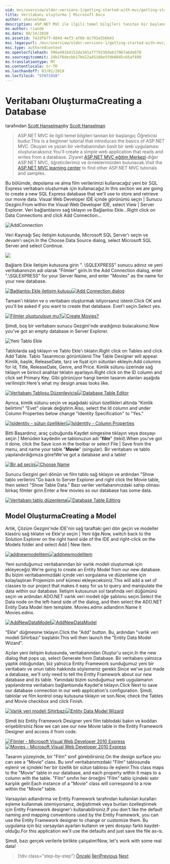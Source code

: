 ```yaml
---
uid: mvc/overview/older-versions-1/getting-started-with-mvc/getting-started-with-mvc-part4
title: Veritabanı oluşturma | Microsoft Docs
author: shanselman
description: ASP.NET MVC ile ilgili temel bilgileri tanıtan bir başlangıç Öğreticisi budur. Okuyan ve yazan bir veritabanından basit bir web uygulaması oluşturun.
ms.author: riande
ms.date: 08/14/2010
ms.assetid: 742df67f-484d-4ef3-af6b-8c791e556b43
msc.legacyurl: /mvc/overview/older-versions-1/getting-started-with-mvc/getting-started-with-mvc-part4
msc.type: authoredcontent
ms.openlocfilehash: 596a491b4152da341a7779236dab17967a6de670
ms.sourcegitcommit: 24b1f6decbb17bb22a45166e5fdb0845c65af498
ms.translationtype: MT
ms.contentlocale: tr-TR
ms.lasthandoff: 03/01/2019
ms.locfileid: "57071910"
---
```

<a name="creating-a-database"></a><span data-ttu-id="ba5f8-104">Veritabanı Oluşturma</span><span class="sxs-lookup"><span data-stu-id="ba5f8-104">Creating a Database</span></span>
====================
<span data-ttu-id="ba5f8-105">tarafından [Scott Hanselman](https://github.com/shanselman)</span><span class="sxs-lookup"><span data-stu-id="ba5f8-105">by [Scott Hanselman](https://github.com/shanselman)</span></span>

> <span data-ttu-id="ba5f8-106">ASP.NET MVC ile ilgili temel bilgileri tanıtan bir başlangıç Öğreticisi budur.</span><span class="sxs-lookup"><span data-stu-id="ba5f8-106">This is a beginner tutorial that introduces the basics of ASP.NET MVC.</span></span> <span data-ttu-id="ba5f8-107">Okuyan ve yazan bir veritabanından basit bir web uygulaması oluşturacaksınız.</span><span class="sxs-lookup"><span data-stu-id="ba5f8-107">You'll create a simple web application that reads and writes from a database.</span></span> <span data-ttu-id="ba5f8-108">Ziyaret [ASP.NET MVC eğitim Merkezi](../../../index.md) diğer ASP.NET MVC, öğreticilerimiz ve örneklerimizden bulunacak.</span><span class="sxs-lookup"><span data-stu-id="ba5f8-108">Visit the [ASP.NET MVC learning center](../../../index.md) to find other ASP.NET MVC tutorials and samples.</span></span>


<span data-ttu-id="ba5f8-109">Bu bölümde, depolama ve alma film verilerimizi kullanacağız yeni bir SQL Express veritabanı oluşturmak için kullanacağız.</span><span class="sxs-lookup"><span data-stu-id="ba5f8-109">In this section we are going to create a new SQL Express database that we'll use to store and retrieve our movie data.</span></span> <span data-ttu-id="ba5f8-110">Visual Web Developer IDE içinde görünümü seçin | Sunucu Gezgini.</span><span class="sxs-lookup"><span data-stu-id="ba5f8-110">From within the Visual Web Developer IDE, select View | Server Explorer.</span></span> <span data-ttu-id="ba5f8-111">Veri bağlantılarını sağ tıklayın ve Bağlantısı Ekle...</span><span class="sxs-lookup"><span data-stu-id="ba5f8-111">Right click on Data Connections and click Add Connection...</span></span>

![AddConnection](getting-started-with-mvc-part4/_static/image1.png)

<span data-ttu-id="ba5f8-113">Veri Kaynağı Seç iletişim kutusunda, Microsoft SQL Server'ı seçin ve devam'ı seçin.</span><span class="sxs-lookup"><span data-stu-id="ba5f8-113">In the Choose Data Source dialog, select Microsoft SQL Server and select Continue.</span></span>

![](getting-started-with-mvc-part4/_static/image2.png)

<span data-ttu-id="ba5f8-114">Bağlantı Ekle iletişim kutusuna girin ". \SQLEXPRESS" sunucu adınız ve yeni veritabanınızın adı olarak "Filmler" girin.</span><span class="sxs-lookup"><span data-stu-id="ba5f8-114">In the Add Connection dialog, enter ".\SQLEXPRESS" for your Server Name, and enter "Movies" as the name for your new database.</span></span>

<span data-ttu-id="ba5f8-115">[![Bağlantısı Ekle iletişim kutusu](getting-started-with-mvc-part4/_static/image4.png)](getting-started-with-mvc-part4/_static/image3.png)</span><span class="sxs-lookup"><span data-stu-id="ba5f8-115">[![Add Connection dialog](getting-started-with-mvc-part4/_static/image4.png)](getting-started-with-mvc-part4/_static/image3.png)</span></span>

<span data-ttu-id="ba5f8-116">Tamam'ı tıklatın ve o veritabanı oluşturmak istiyorsanız istenir.</span><span class="sxs-lookup"><span data-stu-id="ba5f8-116">Click OK and you'll be asked if you want to create that database.</span></span> <span data-ttu-id="ba5f8-117">Evet'i seçin.</span><span class="sxs-lookup"><span data-stu-id="ba5f8-117">Select yes.</span></span>

<span data-ttu-id="ba5f8-118">[![Filmler oluşturulsun mu?](getting-started-with-mvc-part4/_static/image6.png)](getting-started-with-mvc-part4/_static/image5.png)</span><span class="sxs-lookup"><span data-stu-id="ba5f8-118">[![Create Movies?](getting-started-with-mvc-part4/_static/image6.png)](getting-started-with-mvc-part4/_static/image5.png)</span></span>

<span data-ttu-id="ba5f8-119">Şimdi, boş bir veritabanı sunucu Gezgini'nde aradığınızı bulacaksınız.</span><span class="sxs-lookup"><span data-stu-id="ba5f8-119">Now you've got an empty database in Server Explorer.</span></span>

![Yeni Tablo Ekle](getting-started-with-mvc-part4/_static/image7.png)

<span data-ttu-id="ba5f8-121">Tablolarda sağ tıklayın ve Tablo Ekle'ı tıklatın.</span><span class="sxs-lookup"><span data-stu-id="ba5f8-121">Right click on Tables and click Add Table.</span></span> <span data-ttu-id="ba5f8-122">Tablo Tasarımcısı görüntülenir.</span><span class="sxs-lookup"><span data-stu-id="ba5f8-122">The Table Designer will appear.</span></span> <span data-ttu-id="ba5f8-123">Kimlik, başlık, ReleaseDate, tarz ve fiyat için sütunları ekleyin.</span><span class="sxs-lookup"><span data-stu-id="ba5f8-123">Add columns for Id, Title, ReleaseDate, Genre, and Price.</span></span> <span data-ttu-id="ba5f8-124">Kimlik sütunu üzerinde sağ tıklayın ve birincil anahtar tıklatın ayarlayın.</span><span class="sxs-lookup"><span data-stu-id="ba5f8-124">Right click on the ID column and click set Primary Key.</span></span> <span data-ttu-id="ba5f8-125">Gibi görünüyor hangi benim tasarım alanları aşağıda verilmiştir.</span><span class="sxs-lookup"><span data-stu-id="ba5f8-125">Here's what my design areas looks like.</span></span>

<span data-ttu-id="ba5f8-126">[![Veritabanı Tablosu Düzenleyicisi](getting-started-with-mvc-part4/_static/image9.png)](getting-started-with-mvc-part4/_static/image8.png)</span><span class="sxs-lookup"><span data-stu-id="ba5f8-126">[![Database Table Editor](getting-started-with-mvc-part4/_static/image9.png)](getting-started-with-mvc-part4/_static/image8.png)</span></span>

<span data-ttu-id="ba5f8-127">Ayrıca, kimlik sütunu seçin ve aşağıdaki sütun özellikleri altında "Kimlik belirtimi" "Evet" olarak değiştirin.</span><span class="sxs-lookup"><span data-stu-id="ba5f8-127">Also, select the Id column and under Column Properties below change "Identity Specification" to "Yes."</span></span>

<span data-ttu-id="ba5f8-128">[![IsIdentity - sütun özellikleri](getting-started-with-mvc-part4/_static/image11.png)](getting-started-with-mvc-part4/_static/image10.png)</span><span class="sxs-lookup"><span data-stu-id="ba5f8-128">[![IsIdentity - Column Properties](getting-started-with-mvc-part4/_static/image11.png)](getting-started-with-mvc-part4/_static/image10.png)</span></span>

<span data-ttu-id="ba5f8-129">Bitti Başardınız, araç çubuğunda Kaydet simgesine tıklayın veya dosyayı seçin | Menüden kaydedin ve tablonuzun adı "**film**" (tekil).</span><span class="sxs-lookup"><span data-stu-id="ba5f8-129">When you've got it done, click the Save icon in the toolbar or select File | Save from the menu, and name your table "**Movie**" (singular).</span></span> <span data-ttu-id="ba5f8-130">Bir veritabanı ve tablo yapılandırdığımıza göre!</span><span class="sxs-lookup"><span data-stu-id="ba5f8-130">We've got a database and a table!</span></span>

<span data-ttu-id="ba5f8-131">[![Bir ad seçin](getting-started-with-mvc-part4/_static/image13.png)](getting-started-with-mvc-part4/_static/image12.png)</span><span class="sxs-lookup"><span data-stu-id="ba5f8-131">[![Choose Name](getting-started-with-mvc-part4/_static/image13.png)](getting-started-with-mvc-part4/_static/image12.png)</span></span>

<span data-ttu-id="ba5f8-132">Sunucu Gezgini geri dönün ve film tablo sağ tıklayın ve ardından "Show tablo verilerini."</span><span class="sxs-lookup"><span data-stu-id="ba5f8-132">Go back to Server Explorer and right click the Movie table, then select "Show Table Data."</span></span> <span data-ttu-id="ba5f8-133">Bazı veriler veritabanımızdaki sahip olması birkaç filmler girin.</span><span class="sxs-lookup"><span data-stu-id="ba5f8-133">Enter a few movies so our database has some data.</span></span>

<span data-ttu-id="ba5f8-134">[![Veritabanı tablo düzenleme](getting-started-with-mvc-part4/_static/image15.png)](getting-started-with-mvc-part4/_static/image14.png)</span><span class="sxs-lookup"><span data-stu-id="ba5f8-134">[![Database Table Editing](getting-started-with-mvc-part4/_static/image15.png)](getting-started-with-mvc-part4/_static/image14.png)</span></span>

## <a name="creating-a-model"></a><span data-ttu-id="ba5f8-135">Model Oluşturma</span><span class="sxs-lookup"><span data-stu-id="ba5f8-135">Creating a Model</span></span>

<span data-ttu-id="ba5f8-136">Artık, Çözüm Gezgini'nde IDE'nin sağ taraftaki geri dön geçin ve modeller klasörü sağ tıklatın ve Ekle'yi seçin | Yeni öğe.</span><span class="sxs-lookup"><span data-stu-id="ba5f8-136">Now, switch back to the Solution Explorer on the right hand side of the IDE and right-click on the Models folder and select Add | New Item.</span></span>

<span data-ttu-id="ba5f8-137">[![addnewmodelitem](getting-started-with-mvc-part4/_static/image17.png)](getting-started-with-mvc-part4/_static/image16.png)</span><span class="sxs-lookup"><span data-stu-id="ba5f8-137">[![addnewmodelitem](getting-started-with-mvc-part4/_static/image17.png)](getting-started-with-mvc-part4/_static/image16.png)</span></span>

<span data-ttu-id="ba5f8-138">Yeni sunduğumuz veritabanından bir varlık modeli oluşturmak için ekleyeceğiz.</span><span class="sxs-lookup"><span data-stu-id="ba5f8-138">We're going to create an Entity Model from our new database.</span></span> <span data-ttu-id="ba5f8-139">Bu bizim veritabanımızdaki içinde veri sorgulama ve düzenleme için kolaylaştıran Projemizin sınıf kümesi ekleyeceksiniz.</span><span class="sxs-lookup"><span data-stu-id="ba5f8-139">This will add a set of classes to our project that makes it easy for us to query and manipulate the data within our database.</span></span> <span data-ttu-id="ba5f8-140">İletişim kutusunun sol tarafında veri düğümünü seçin ve ardından ADO.NET varlık veri modeli öğe şablonu seçin.</span><span class="sxs-lookup"><span data-stu-id="ba5f8-140">Select the Data node on the left-hand side of the dialog, and then select the ADO.NET Entity Data Model item template.</span></span> <span data-ttu-id="ba5f8-141">Movies.edmx adlandırın.</span><span class="sxs-lookup"><span data-stu-id="ba5f8-141">Name it Movies.edmx.</span></span>

<span data-ttu-id="ba5f8-142">[![AddNewDataModel](getting-started-with-mvc-part4/_static/image19.png)](getting-started-with-mvc-part4/_static/image18.png)</span><span class="sxs-lookup"><span data-stu-id="ba5f8-142">[![AddNewDataModel](getting-started-with-mvc-part4/_static/image19.png)](getting-started-with-mvc-part4/_static/image18.png)</span></span>

<span data-ttu-id="ba5f8-143">"Ekle" düğmesine tıklayın.</span><span class="sxs-lookup"><span data-stu-id="ba5f8-143">Click the "Add" button.</span></span> <span data-ttu-id="ba5f8-144">Bu, ardından "varlık veri modeli Sihirbazı" başlatılır.</span><span class="sxs-lookup"><span data-stu-id="ba5f8-144">This will then launch the "Entity Data Model Wizard".</span></span>

<span data-ttu-id="ba5f8-145">Açılan yeni iletişim kutusunda, veritabanından Oluştur'u seçin.</span><span class="sxs-lookup"><span data-stu-id="ba5f8-145">In the new dialog that pops up, select Generate from Database.</span></span> <span data-ttu-id="ba5f8-146">Bir veritabanı yalnızca yaptık olduğundan, biz yalnızca Entity Framework sunduğumuz yeni bir veritabanı ve onun tablo hakkında söylemeniz gerekir.</span><span class="sxs-lookup"><span data-stu-id="ba5f8-146">Since we've just made a database, we'll only need to tell the Entity Framework about our new database and its table.</span></span> <span data-ttu-id="ba5f8-147">Yanındaki bizim sunduğumuz web uygulamanın yapılandırma veritabanı bağlantısında Kaydet'e tıklayın.</span><span class="sxs-lookup"><span data-stu-id="ba5f8-147">Click Next to save our database connection in our web application's configuration.</span></span> <span data-ttu-id="ba5f8-148">Şimdi, tablolar ve film kontrol onay kutusuna tıklayın ve son.</span><span class="sxs-lookup"><span data-stu-id="ba5f8-148">Now, check the Tables and Movie checkbox and click Finish.</span></span>

<span data-ttu-id="ba5f8-149">[![Varlık veri modeli Sihirbazı](getting-started-with-mvc-part4/_static/image21.png)](getting-started-with-mvc-part4/_static/image20.png)</span><span class="sxs-lookup"><span data-stu-id="ba5f8-149">[![Entity Data Model Wizard](getting-started-with-mvc-part4/_static/image21.png)](getting-started-with-mvc-part4/_static/image20.png)</span></span>

<span data-ttu-id="ba5f8-150">Şimdi biz Entity Framework Designer yeni film tablodaki bakın ve koddan erişebilirsiniz.</span><span class="sxs-lookup"><span data-stu-id="ba5f8-150">Now we can see our new Movie table in the Entity Framework Designer and access it from code.</span></span>

<span data-ttu-id="ba5f8-151">[![Filmler - Microsoft Visual Web Developer 2010 Express](getting-started-with-mvc-part4/_static/image23.png)](getting-started-with-mvc-part4/_static/image22.png)</span><span class="sxs-lookup"><span data-stu-id="ba5f8-151">[![Movies - Microsoft Visual Web Developer 2010 Express](getting-started-with-mvc-part4/_static/image23.png)](getting-started-with-mvc-part4/_static/image22.png)</span></span>

<span data-ttu-id="ba5f8-152">Tasarım yüzeyinde, bir "Film" sınıf görebilirsiniz.</span><span class="sxs-lookup"><span data-stu-id="ba5f8-152">On the design surface you can see a "Movie" class.</span></span> <span data-ttu-id="ba5f8-153">Bu sınıf veritabanımızdaki "Film" tablosunda eşlenir ve içindeki her bir özellik bir sütun tablosu ile eşlenir.</span><span class="sxs-lookup"><span data-stu-id="ba5f8-153">This class maps to the "Movie" table in our database, and each property within it maps to a column with the table.</span></span> <span data-ttu-id="ba5f8-154">"Film" sınıfın her örneğini "Film" tablo içindeki satır karşılık gelir.</span><span class="sxs-lookup"><span data-stu-id="ba5f8-154">Each instance of a "Movie" class will correspond to a row within the "Movie" table.</span></span>

<span data-ttu-id="ba5f8-155">Varsayılan adlandırma ve Entity Framework tarafından kullanılan kuralları eşleme kullanmak istemiyorsanız, değiştirmek veya bunları özelleştirmek için Entity Framework designer'ı kullanabilirsiniz.</span><span class="sxs-lookup"><span data-stu-id="ba5f8-155">If you don't like the default naming and mapping conventions used by the Entity Framework, you can use the Entity Framework designer to change or customize them.</span></span> <span data-ttu-id="ba5f8-156">Bu uygulama için biz varsayılan ayarları kullanın ve yeni dosyayı farklı kaydet-olduğu.</span><span class="sxs-lookup"><span data-stu-id="ba5f8-156">For this application we'll use the defaults and just save the file as-is.</span></span>

<span data-ttu-id="ba5f8-157">Şimdi, bazı gerçek verilerle birlikte çalışalım!</span><span class="sxs-lookup"><span data-stu-id="ba5f8-157">Now, let's work with some real data!</span></span>

> [!div class="step-by-step"]
> <span data-ttu-id="ba5f8-158">[Önceki](getting-started-with-mvc-part3.md)
> [İleri](getting-started-with-mvc-part5.md)</span><span class="sxs-lookup"><span data-stu-id="ba5f8-158">[Previous](getting-started-with-mvc-part3.md)
[Next](getting-started-with-mvc-part5.md)</span></span>
